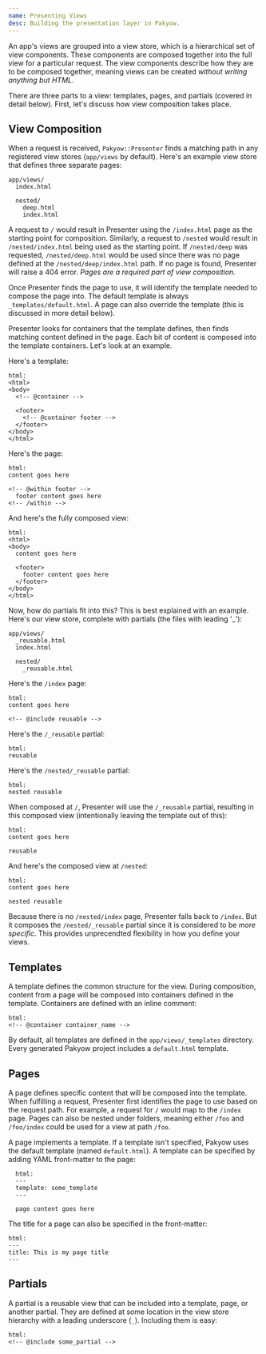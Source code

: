 ```yaml
---
name: Presenting Views
desc: Building the presentation layer in Pakyow.
---
```


An app's views are grouped into a view store, which is a hierarchical set of
view components. These components are composed together into the full view for a
particular request. The view components describe how they are to be composed
together, meaning views can be created *without writing anything but HTML*.

There are three parts to a view: templates, pages, and partials (covered in
detail below). First, let's discuss how view composition takes place.

## View Composition

When a request is received, `Pakyow::Presenter` finds a matching path in any
registered view stores (`app/views` by default). Here's an example view store
that defines three separate pages:

    app/views/
      index.html

      nested/
        deep.html
        index.html

A request to `/` would result in Presenter using the `/index.html` page as the
starting point for composition. Similarly, a request to `/nested` would result
in `/nested/index.html` being used as the starting point. If `/nested/deep` was
requested, `/nested/deep.html` would be used since there was no page defined at
the `/nested/deep/index.html` path. If no page is found, Presenter will raise a
404 error. *Pages are a required part of view composition.*

Once Presenter finds the page to use, it will identify the template needed to
compose the page into. The default template is always `_templates/default.html`.
A page can also override the template (this is discussed in more detail below).

Presenter looks for containers that the template defines, then finds matching
content defined in the page. Each bit of content is composed into the template
containers. Let's look at an example.

Here's a template:

    html:
    <html>
    <body>
      <!-- @container -->

      <footer>
        <!-- @container footer -->
      </footer>
    </body>
    </html>

Here's the page:

    html:
    content goes here

    <!-- @within footer -->
      footer content goes here
    <!-- /within -->

And here's the fully composed view:

    html:
    <html>
    <body>
      content goes here

      <footer>
        footer content goes here
      </footer>
    </body>
    </html>

Now, how do partials fit into this? This is best explained with an example.
Here's our view store, complete with partials (the files with leading '_'):


    app/views/
      _reusable.html
      index.html

      nested/
        _reusable.html

Here's the `/index` page:

    html:
    content goes here

    <!-- @include reusable -->

Here's the `/_reusable` partial:

    html:
    reusable

Here's the `/nested/_reusable` partial:

    html:
    nested reusable

When composed at `/`, Presenter will use the `/_reusable` partial, resulting in
this composed view (intentionally leaving the template out of this):

    html:
    content goes here

    reusable

And here's the composed view at `/nested`:

    html:
    content goes here

    nested reusable

Because there is no `/nested/index` page, Presenter falls back to `/index`. But
it composes the `/nested/_reusable` partial since it is considered to be *more
specific*. This provides unprecendted flexibility in how you define your views.

## Templates

A template defines the common structure for the view. During composition,
content from a page will be composed into containers defined in the template.
Containers are defined with an inline comment:

    html:
    <!-- @container container_name -->

By default, all templates are defined in the `app/views/_templates` directory.
Every generated Pakyow project includes a `default.html` template.

## Pages

A page defines specific content that will be composed into the template. When
fulfilling a request, Presenter first identifies the page to use based on the
request path. For example, a request for `/` would map to the `/index` page.
Pages can also be nested under folders, meaning either `/foo` and `/foo/index`
could be used for a view at path `/foo`.

A page implements a template. If a template isn't specified, Pakyow uses the
default template (named `default.html`). A template can be specified by adding
YAML front-matter to the page:

      html:
      ---
      template: some_template
      ---

      page content goes here

The title for a page can also be specified in the front-matter:

    html:
    ---
    title: This is my page title
    ---

## Partials

A partial is a reusable view that can be included into a template, page, or
another partial. They are defined at some location in the view store hierarchy
with a leading underscore (`_`). Including them is easy:

    html:
    <!-- @include some_partial -->

